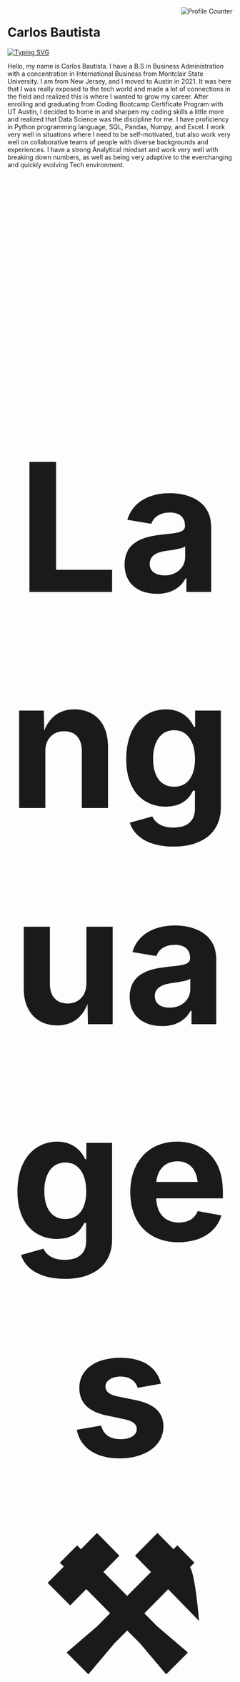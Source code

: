 <img src="https://komarev.com/ghpvc/?username=CxLos&color=blue" alt="Profile Counter" align="right">

# Carlos Bautista

[![Typing SVG](https://readme-typing-svg.demolab.com/?size=20&color=0284F7FF&duration=5000&pause=1&width=435&height=50&lines=Data+Analyst;Web+Developer)](https://git.io/typing-svg)

Hello, my name is Carlos Bautista. I have a B.S in Business Administration with a concentration in International Business from Montclair State University. I am from New Jersey, and I moved to Austin in 2021. It was here that I was really exposed to the tech world and made a lot of connections in the field and realized this is where I wanted to grow my career. After enrolling and graduating from Coding Bootcamp Certificate Program with UT Austin, I decided to home in and sharpen my coding skills a little more and realized that Data Science was the discipline for me. I have proficiency in Python programming language, SQL, Pandas, Numpy, and Excel. I work very well in situations where I need to be self-motivated, but also work very well on collaborative teams of people with diverse backgrounds and experiences. I have a strong Analytical mindset and work very well with breaking down numbers, as well as being very adaptive to the everchanging and quickly evolving Tech environment.

<h2 align="center" style="font-size: 400px;">Languages ⚒️</h2>
   <div align="center">
        <img height=30px src="https://skillicons.dev/icons?i=python,mysql,javascript,react,html,css,vscode,github,mongodb," />
    </div>

<br/>
<br/>

<div style="display: flex; justify-content: center;">

[![CxLos's GitHub stats](https://github-readme-stats.vercel.app/api?username=cxlos&theme=transparent)](https://github.com/cxlos/github-readme-stats)

[![Top Langs](https://github-readme-stats.vercel.app/api/top-langs/?username=cxlos&layout=compact&theme=transparent)](https://github.com/cxlos/cxlos)

</div>

<!--
**CxLos/CxLos** is a ✨ _special_ ✨ repository because its `README.md` (this file) appears on your GitHub profile.

Here are some ideas to get you started:

- 🔭 I’m currently working on ...
- 🌱 I’m currently learning ...
- 👯 I’m looking to collaborate on ...
- 🤔 I’m looking for help with ...
- 💬 Ask me about ...
- 📫 How to reach me: ...
- 😄 Pronouns: ...
- ⚡ Fun fact: ...
-->
